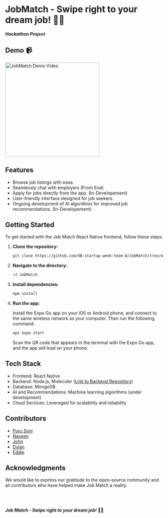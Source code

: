 # JobMatch - Swipe right to your dream job! 💼🚀

***Hackathon Project***

## Demo 📹

<img src="./demo.gif" alt="JobMatch Demo Video" width=300>

## Features
- Browse job listings with ease.
- Seamlessly chat with employers (Front End)
- Apply for jobs directly from the app. (In-Developement)
- User-friendly interface designed for job seekers.
- Ongoing development of AI algorithms for improved job recommendations. (In-Developement)

## Getting Started

To get started with the Job Match React Native frontend, follow these steps:

1. **Clone the repository:**

   ```bash
   git clone https://github.com/UB-startup-week-team-8/JobMatch/tree/main
   ```

2. **Navigate to the directory:**

   ```bash
   cd JobMatch
   ```

3. **Install dependencies:**

   ```bash
   npm install
   ```

4. **Run the app:**

   Install the Expo Go app on your iOS or Android phone, and connect to the same wireless network as your computer. Then run the following command:

   ```bash
   npx expo start
   ```

   Scan the QR code that appears in the terminal with the Expo Go app, and the app will load on your phone.


## Tech Stack
- Frontend: React Native
- Backend: Node.js, Moleculer ([Link to Backend Repository](https://github.com/UB-startup-week-team-8/moleculer))
- Database: MongoDB
- AI and Recommendations: Machine learning algorithms (under development)
- Cloud Services: Leveraged for scalability and reliability


## Contributors
- [Puru Soni](https://github.com/puru-soni-04)
- [Naveen](https://github.com/chedetinaveen)
- [John](https://github.com/johntolo)
- [Dylan](https://github.com/dtmcruz)
- [Eddie](https://github.com/ejanes)

## Acknowledgments
We would like to express our gratitude to the open-source community and all contributors who have helped make Job Match a reality.

<br>
<br>

***Job Match - Swipe right to your dream job!*** 💼🚀




